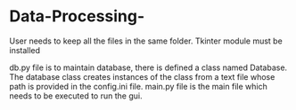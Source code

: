 # Data-Processing-
User needs to keep all the files in the same folder. Tkinter module must be installed 

db.py file is to maintain database, there is defined a class named Database. The database class creates instances of the class from a text file whose path is provided in the config.ini file. main.py file is the main file which needs to be executed to run the gui.
